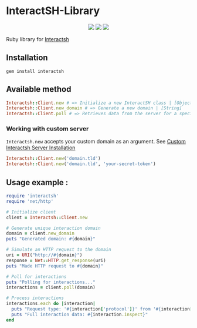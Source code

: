 
# InteractSH-Library

<p align="center">
    <a href="https://opensource.org/licenses/MIT"><img src="https://img.shields.io/badge/license-MIT-_red.svg"></a>
    <a href="#"><img src="https://img.shields.io/badge/gem-v1.0.0-blue"></a>
    <a href="https://codeclimate.com/github/JoshuaMart/Interactsh-Library/maintainability"><img src="https://api.codeclimate.com/v1/badges/1d0e883c2d4af5834a0a/maintainability" /></a>
</p>

Ruby library for [Interactsh](https://github.com/projectdiscovery/interactsh)

## Installation
```
gem install interactsh
```

## Available method
```ruby
Interactsh::Client.new # => Initialize a new InteractSH class | [Object]
Interactsh::Client.new_domain # => Generate a new domain | [String]
Interactsh::Client.poll # => Retrieves data from the server for a specific domain | [Hash]
```

### Working with custom server
`Interactsh.new` accepts your custom domain as an argument. See [Custom Interactsh Server Installation](https://github.com/projectdiscovery/interactsh#interactsh-server)
```ruby
Interactsh::Client.new('domain.tld')
Interactsh::Client.new('domain.tld', 'your-secret-token')
```

## Usage example :
```ruby
require 'interactsh'
require 'net/http'

# Initialize client
client = Interactsh::Client.new

# Generate unique interaction domain
domain = client.new_domain
puts "Generated domain: #{domain}"

# Simulate an HTTP request to the domain
uri = URI("http://#{domain}")
response = Net::HTTP.get_response(uri)
puts "Made HTTP request to #{domain}"

# Poll for interactions
puts "Polling for interactions..."
interactions = client.poll(domain)

# Process interactions
interactions.each do |interaction|
  puts "Request type: '#{interaction['protocol']}' from '#{interaction['remote-address']}' at #{interaction['timestamp']}"
  puts "Full interaction data: #{interaction.inspect}"
end
```

